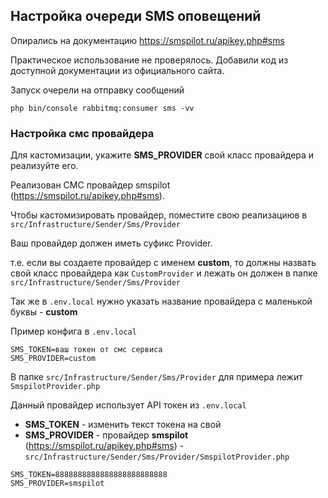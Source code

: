## Настройка очереди SMS оповещений

Опирались на документацию https://smspilot.ru/apikey.php#sms

Практическое использование не проверялось. Добавили код из доступной документации из официального сайта.

Запуск очерели на отправку сообщений

```shell
php bin/console rabbitmq:consumer sms -vv
```

### Настройка смс провайдера

Для кастомизации, укажите **SMS_PROVIDER** свой класс провайдера и реализуйте его.

Реализован СМС провайдер smspilot (https://smspilot.ru/apikey.php#sms).

Чтобы кастомизировать провайдер, поместите свою реализациюв в `src/Infrastructure/Sender/Sms/Provider`

Ваш провайдер должен иметь суфикс Provider.

т.е. если вы создаете провайдер с именем **custom**, то должны назвать свой класс провайдера как `CustomProvider` и 
лежать он должен в папке `src/Infrastructure/Sender/Sms/Provider`

Так же в `.env.local` нужно указать название провайдера с маленькой буквы - **custom**

Пример конфига в `.env.local` 

```shell
SMS_TOKEN=ваш токен от смс сервиса
SMS_PROVIDER=custom
```

В папке `src/Infrastructure/Sender/Sms/Provider` для примера лежит `SmspilotProvider.php`

Данный провайдер использует API токен из `.env.local` 
- **SMS_TOKEN** - изменить текст токена на свой
- **SMS_PROVIDER** - провайдер **smspilot** (https://smspilot.ru/apikey.php#sms) - `src/Infrastructure/Sender/Sms/Provider/SmspilotProvider.php`

```shell
SMS_TOKEN=8888888888888888888888888
SMS_PROVIDER=smspilot
```